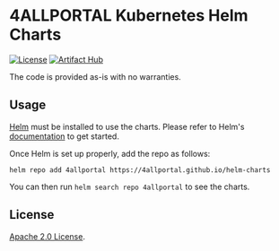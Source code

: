 # 4ALLPORTAL Kubernetes Helm Charts

[![License](https://img.shields.io/badge/License-Apache%202.0-blue.svg)](https://opensource.org/licenses/Apache-2.0)
[![Artifact Hub](https://img.shields.io/endpoint?url=https://artifacthub.io/badge/repository/four-allportal)](https://artifacthub.io/packages/search?repo=four-allportal)

The code is provided as-is with no warranties.

## Usage

[Helm](https://helm.sh) must be installed to use the charts.
Please refer to Helm's [documentation](https://helm.sh/docs/) to get started.

Once Helm is set up properly, add the repo as follows:

```console
helm repo add 4allportal https://4allportal.github.io/helm-charts
```

You can then run `helm search repo 4allportal` to see the charts.

## License

[Apache 2.0 License](https://github.com/4allportal/helm-charts/blob/main/LICENSE).
